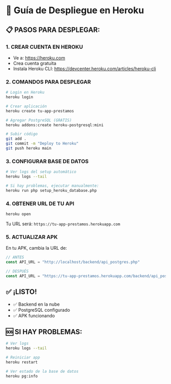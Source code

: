 # 🚀 Guía de Despliegue en Heroku

## 📋 **PASOS PARA DESPLEGAR:**

### 1. **CREAR CUENTA EN HEROKU**
- Ve a: https://heroku.com
- Crea cuenta gratuita
- Instala Heroku CLI: https://devcenter.heroku.com/articles/heroku-cli

### 2. **COMANDOS PARA DESPLEGAR**
```bash
# Login en Heroku
heroku login

# Crear aplicación
heroku create tu-app-prestamos

# Agregar PostgreSQL (GRATIS)
heroku addons:create heroku-postgresql:mini

# Subir código
git add .
git commit -m "Deploy to Heroku"
git push heroku main
```

### 3. **CONFIGURAR BASE DE DATOS**
```bash
# Ver logs del setup automático
heroku logs --tail

# Si hay problemas, ejecutar manualmente:
heroku run php setup_heroku_database.php
```

### 4. **OBTENER URL DE TU API**
```bash
heroku open
```
Tu URL será: `https://tu-app-prestamos.herokuapp.com`

### 5. **ACTUALIZAR APK**
En tu APK, cambia la URL de:
```javascript
// ANTES
const API_URL = "http://localhost/backend/api_postgres.php"

// DESPUÉS  
const API_URL = "https://tu-app-prestamos.herokuapp.com/backend/api_postgres.php"
```

## ✅ **¡LISTO!**
- ✅ Backend en la nube
- ✅ PostgreSQL configurado
- ✅ APK funcionando

## 🆘 **SI HAY PROBLEMAS:**
```bash
# Ver logs
heroku logs --tail

# Reiniciar app
heroku restart

# Ver estado de la base de datos
heroku pg:info
```